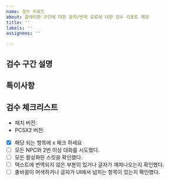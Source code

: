 ```yaml
---
name: 검수 리포트
about: 플레이한 구간에 대한 동작/번역 오류에 대한 검수 리포트 제공
title: ''
labels: ''
assignees: ''

---
```


## 검수 구간 설명

<!-- 어디서부터 어디까지 플레이했는지 자세히 설명해주세요. 필요하다면 스크린샷을 첨부해주세요 -->

## 특이사항

<!-- 검수 플레이 중 패치 제작에 도움이 될만한 특이사항이 있었다면 적어주세요 -->

## 검수 체크리스트

<!-- 검수에 사용한 버전을 적어주세요 -->

- 패치 버전: 
- PCSX2 버전: 

<!-- 다음 항목에 해당되는 경우 [x]로 체크해 주세요 -->

- [x] 해당 되는 항목에 x 체크 하세요
- [ ] 모든 NPC와 2번 이상 대화를 시도했다.
- [ ] 모든 활성화된 스킷을 확인했다.
- [ ] 텍스트에 번역되지 않은 부분이 있거나 글자가 깨져나오는지 확인했다.
- [ ] 줄바꿈이 어색하거나 글자가 UI에서 넘치는 항목이 있는지 확인했다.
